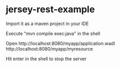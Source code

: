 # jersey-rest-example

Import it as a maven project in your IDE

Execute "mvn compile exec:java" in the shell

Open
http://localhost:8080/myapp/application.wadl
http://localhost:8080/myapp/myresource

Hit enter in the shell to stop the server